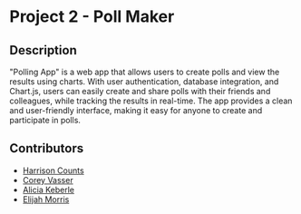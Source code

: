 # Project 2 - Poll Maker

## Description

"Polling App" is a web app that allows users to create polls and view the results using charts. With user authentication, database integration, and Chart.js, users can easily create and share polls with their friends and colleagues, while tracking the results in real-time. The app provides a clean and user-friendly interface, making it easy for anyone to create and participate in polls.

## Contributors

- [Harrison Counts](https://github.com/Satalae)
- [Corey Vasser](https://github.com/spamdalfz)
- [Alicia Keberle](https://github.com/keberlea)
- [Elijah Morris](https://github.com/MorrisEli)
